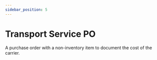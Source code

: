 ```yaml
---
sidebar_position: 5
---
```


# Transport Service PO

A purchase order with a non-inventory item to document the cost of the carrier.